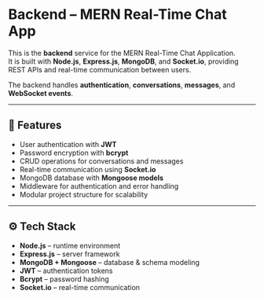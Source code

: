 # Backend – MERN Real-Time Chat App

This is the **backend** service for the MERN Real-Time Chat Application.  
It is built with **Node.js**, **Express.js**, **MongoDB**, and **Socket.io**, providing REST APIs and real-time communication between users.  

The backend handles **authentication**, **conversations**, **messages**, and **WebSocket events**.  

---

## 🚀 Features

- User authentication with **JWT**  
- Password encryption with **bcrypt**  
- CRUD operations for conversations and messages  
- Real-time communication using **Socket.io**  
- MongoDB database with **Mongoose models**  
- Middleware for authentication and error handling  
- Modular project structure for scalability  

---

## ⚙️ Tech Stack

- **Node.js** – runtime environment  
- **Express.js** – server framework  
- **MongoDB + Mongoose** – database & schema modeling  
- **JWT** – authentication tokens  
- **Bcrypt** – password hashing  
- **Socket.io** – real-time communication
